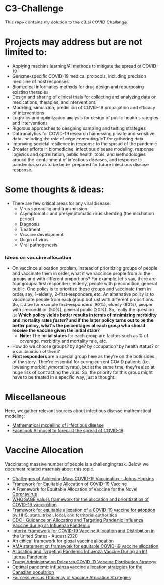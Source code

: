 # C3-Challenge

This repo contains my solution to the c3.ai COVID [Challenge](https://c3.ai/c3-ai-covid-19-grand-challenge/how-it-works/).

# Projects may address but are not limited to:

-   Applying machine learning/AI methods to mitigate the spread of COVID-19
-   Genome-specific COVID-19 medical protocols, including precision medicine of host responses​
-   Biomedical informatics methods for drug design and repurposing existing therapies​
-   Design and sharing of clinical trials for collecting and analyzing data on medications, therapies, and interventions​
-   Modeling, simulation, prediction of COVID-19 propagation and efficacy of interventions​
-   Logistics and optimization analysis for design of public health strategies and interventions​
-   Rigorous approaches to designing sampling and testing strategies​
-   Data analytics for COVID-19 research harnessing private and sensitive data, including the role of edge computing/IoT for gathering data​
-   Improving societal resilience in response to the spread of the pandemic​
-   Broader efforts in biomedicine, infectious disease modeling, response logistics and optimization, public health, tools, and methodologies around the  containment of infectious diseases, and response to pandemics so as to be better prepared for future infectious disease response.​

# Some thoughts & ideas:

- There are few critical areas for any viral disease:
  - Virus spreading and transmission
  - Asymptomatic and presymptomatic virus shedding (the incubation period)
  - Diagnosis
  - Treatment
  - Vaccine development
  - Origin of virus
  - Viral pathogenesis
  
### Ideas on vaccine allocation
- On vaccince allocation problem, instead of prioritizing groups of people and vaccinate them in order, what if we vaccince people from all the groups and with different proportions? For example, let's say, there are four groups: first responders, elderly, people with precondition, general public. One policy is to prioritize these groups and vaccinate them in order, say, 1-elderly, 2-first-responders, etc. An alternative policy is to vaccincate people from each group but just with different proportions. So, it'd be for example first-responders (90%), elderly (80%), people with precondition (50%), general public (20%). So, really the question is: **Which policy yields better results in terms of minimizing morbidity and mortality rates _faster_? and if the latter policy turns out to be the better policy, what's the percentages of each group who should receive the vaccine given the initial state?**
  - **Note:** The **initial states** for each group are factors such as % of coverage, morbidity and mortality rate, etc.
- How do we choose groups? by age? by occupation? by health status? or a combination of them?
- **First responders** are a special group here as they're on the both sides of the story. They're essential for curing current COVID patients (i.e. lowering morbidity/mortality rate), but at the same time, they're also at huge risk of contracting the virus. So, the priority for this group might have to be treated in a specific way, just a thought.

# Miscellaneous

Here, we gather relevant sources about infectious disease mathematical modeling:

- [Mathematical modelling of infectious disease](https://en.wikipedia.org/wiki/Mathematical_modelling_of_infectious_disease)
- [Facebook AI model to forecast the spread of COVID-19](https://ai.facebook.com/blog/using-ai-to-help-health-experts-address-the-covid-19-pandemic/)

# Vaccine Allocation

Vaccinating massive number of people is a challenging task. Below, we document related materials about this topic.

- [Challenges of Achieving Mass COVID-19 Vaccination - Johns Hopkins](https://www.biospace.com/article/johns-hopkins-lays-out-the-public-health-challenges-of-achieving-massive-covid-19-vaccination/)
- [Framework for Equitable Allocation of COVID-19 Vaccine](https://www.nap.edu/catalog/25917/framework-for-equitable-allocation-of-covid-19-vaccine)
- [A Framework for Equitable Allocation of Vaccine for the Novel Coronavirus](https://www.nationalacademies.org/our-work/a-framework-for-equitable-allocation-of-vaccine-for-the-novel-coronavirus#sectionProjectScope)
- [WHO SAGE values framework for the allocation and prioritization of COVID-19 vaccination](https://apps.who.int/iris/bitstream/handle/10665/334299/WHO-2019-nCoV-SAGE_Framework-Allocation_and_prioritization-2020.1-eng.pdf?ua=1)
- [Framework for equitable allocation of a COVID-19 vaccine for adoption by HHS, state, tribal, local, and territorial authorities](https://www.sciencedaily.com/releases/2020/10/201002111729.htm)
- [CDC - Guidance on Allocating and Targeting Pandemic Influenza Vaccine during an Influenza Pandemic](https://www.cdc.gov/flu/pandemic-resources/national-strategy/planning-guidance/index.html)
- [Interim Framework for COVID-19 Vaccine Allocation and Distribution in the United States - August 2020](https://www.centerforhealthsecurity.org/our-work/pubs_archive/pubs-pdfs/2020/200819-vaccine-allocation.pdf)
- [An ethical framework for global vaccine allocation](https://science.sciencemag.org/content/369/6509/1309/tab-pdf)
- [AMA statement on framework for equitable COVID-19 vaccine allocation](https://www.ama-assn.org/press-center/ama-statements/ama-statement-framework-equitable-covid-19-vaccine-allocation)
- [Allocating and Targeting Pandemic Influenza Vaccine During an Inf luenza Pandemic](https://www.cdc.gov/flu/pandemic-resources/pdf/2018-Influenza-Guidance.pdf)
- [Trump Administration Releases COVID-19 Vaccine Distribution Strategy](https://www.hhs.gov/about/news/2020/09/16/trump-administration-releases-covid-19-vaccine-distribution-strategy.html)
- [Optimal pandemic influenza vaccine allocation strategies for the Canadian population](https://europepmc.org/article/pmc/pmc2865540)
- [Fairness versus Efficiency of Vaccine Allocation Strategies](https://www.sciencedirect.com/science/article/pii/S1098301514047718)


